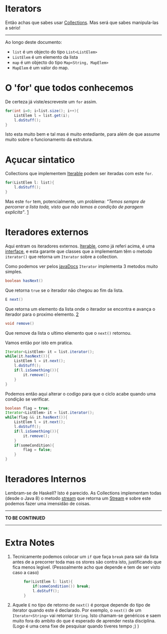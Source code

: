 # Iterators
Então achas que sabes usar [Collections](Collections.md). Mas será que sabes manipula-las a sério!

---

Ao longo deste documento:
 * `list` é um objecto do tipo `List<ListElem>`
 * `ListElem` é um elemento da lista
 * `map` é um objecto do tipo `Map<String, MapElem>`
 * `MapElem` é um valor do map.

# O 'for' que todos conhecemos
De certeza já viste/escreveste um `for` assim.
```Java
for(int i=0; i<list.size(); i++){
    ListElem l = list.get(i);
    l.doStuff();
}
```
Isto esta muito bem e tal mas é muito entediante, para além de que assume muito sobre o funcionamento
da estrutura.

# Açucar sintatico
Collections que implementem [Iterable][iterable] podem ser iteradas com este `for`.

```Java
for(ListElem l: list){
    l.doStuff();
}
```

Mas este `for` tem, potencialmente, um problema: _"Temos sempre de percorrer a lista toda,
 visto que não temos a condição de paragem explicita"_. [1][extraNotes]

# Iteradores externos
Aqui entram os iteradores externos. [Iterable][iterable], como já referi acima,
 é uma [interface][interfaceMD], e esta garante que classes que a implementam têm o
 metodo `iterator()` que retorna um `Iterator` sobre a collection.

Como podemos ver pelos [javaDocs][iterator] `Iterator` implementa 3 metodos muito simples.
```Java
boolean hasNext()
```
Que retorna `true` se o iterador não chegou ao fim da lista.
```Java
E next()
```
Que retorna um elemento da lista onde o iterador se encontra e avança o iterador para o proximo elemento. [2][extraNotes]
```Java
void remove()
```
Que remove da lista o ultimo elemento que o `next()` retornou.

Vamos então por isto em pratica.
```Java
Iterator<ListElem> it = list.iterator();
while(it.hasNext()){
    ListElem l = it.next();
    l.doStuff();
    if(l.isSomething()){
        it.remove();
    }
}
```

Podemos então aqui alterar o codigo para que o ciclo acabe quando uma condição se verificar.
```Java
boolean flag = true;
Iterator<ListElem> it = list.iterator();
while(flag && it.hasNext()){
    ListElem l = it.next();
    l.doStuff();
    if(l.isSomething()){
        it.remove();
    }
    if(someCondition){
        flag = false;
    }
}
```

# Iteradores Internos
Lembram-se de Haskell? Isto é parecido. As Collections implementam todas (desde o Java 8) o metodo [stream][streamMethod]
 que retorna um [Stream][streamDocs] e sobre este podemos fazer uma imensidão de coisas.

---
**TO BE CONTINUED**

---


# Extra Notes
1. Tecnicamente podemos colocar um `if` que faça `break` para sair da lista antes de a precorrer toda
 mas os stores são contra isto, justificando que fica menos legivel. (Pessoalmente acho que depende e tem de ser visto caso a caso)
   ```Java
        for(ListElem l: list){
            if(someCondition()) break;
            l.doStuff();
        }
    ```
2. Aquele `E` no tipo de retorno de `next()` é porque depende do tipo de iterator quando este é declarado.
   Por exemplo, o `next()` de um `Iterator<String>` vai retornar `String`. Isto chamam-se genéricos e saem muito
   fora do ambito do que é esperado de aprender nesta disciplina. (Logo é uma cena fixe de pesquisar quando tiveres tempo ;) )

[extraNotes]: https://github.com/Mendess2526/ResumosMIEI/blob/master/POO-Java/Iterators.md#extra-notes
[iterable]: https://docs.oracle.com/javase/8/docs/api/java/lang/Iterable.html
[iterator]: https://docs.oracle.com/javase/8/docs/api/java/util/Iterator.html
[interfaceMD]: https://github.com/Mendess2526/ResumosMIEI/blob/master/POO-Java/Hierarquia_de_classes.md#interfaces
[streamMethod]: https://docs.oracle.com/javase/8/docs/api/java/util/Collection.html#stream--
[streamDocs]: https://docs.oracle.com/javase/8/docs/api/java/util/stream/Stream.html
